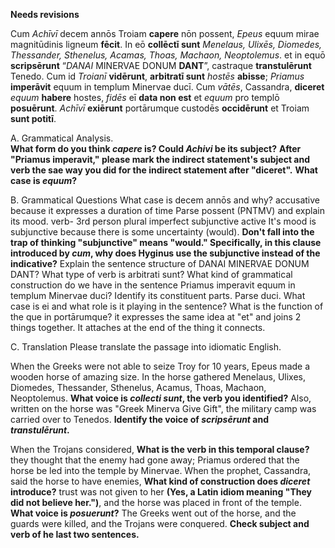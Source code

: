 **Needs revisions**




Cum *Achīvī* decem annōs Troiam **capere** nōn possent, *Epeus* equum mirae magnitūdinis ligneum **fēcit**. In eō **collēctī sunt** *Menelaus, Ulixēs, Diomedes, Thessander, Sthenelus, Acamas, Thoas, Machaon, Neoptolemus*. et in equō **scripsērunt** “*DANAI* MINERVAE DONUM **DANT**”, castraque **transtulērunt** Tenedo. Cum id *Troianī* **vidērunt**, **arbitratī sunt** *hostēs* **abisse**; *Priamus* **imperāvit** equum in templum Minervae ducī. Cum *vātēs*, Cassandra, **diceret** *equum* **habere** hostes, *fidēs* eī **data non est** et *equum* pro templō **posuērunt**. *Achīvī* **exiērunt** portārumque custodēs **occidērunt** et Troiam **sunt potitī**.

A. Grammatical Analysis.  
**What form do you think *capere* is?  Could *Achivi* be its subject?**
**After "Priamus imperavit," please mark the indirect statement's subject and verb the sae way you did for the indirect statement after "diceret".**
**What case is *equum*?**


B. Grammatical Questions
What case is decem annōs and why? accusative because it expresses a duration of time
Parse possent (PNTMV) and explain its mood. verb- 3rd person plural imperfect subjunctive active It's mood is subjunctive because there is some uncertainty (would). **Don't fall into the trap of thinking "subjunctive" means "would."  Specifically, in this clause introduced by *cum*, why does Hyginus use the subjunctive instead of the indicative?**
Explain the sentence structure of DANAI MINERVAE DONUM DANT?
What type of verb is arbitrati sunt?
What kind of grammatical construction do we have in the sentence Priamus imperavit equum in templum Minervae duci? Identify its constituent parts.
Parse duci.
What case is ei and what role is it playing in the sentence?
What is the function of the que in portārumque? it expresses the same idea at "et" and joins 2 things together. It attaches at the end of the thing it connects.

C. Translation
Please translate the passage into idiomatic English.

When the Greeks were not able to seize Troy for 10 years, Epeus made a wooden horse of amazing size.
In the horse gathered Menelaus, Ulixes, Diomedes, Thessander, Sthenelus, Acamus, Thoas, Machaon, Neoptolemus.  **What voice is *collecti sunt*, the verb you identified?**
Also, written on the horse was "Greek Minerva Give Gift", the military camp was carried over to Tenedos.  **Identify the voice of *scripsērunt* and *transtulērunt*.**

When the Trojans considered, **What is the verb in this temporal clause?**
they thought that the enemy had gone away; Priamus ordered that the horse be led into the temple by Minervae. When the prophet, Cassandra, said the horse to have enemies, **What kind of construction does *diceret* introduce?**
trust was not given to her **(Yes, a Latin idiom meaning "They did not believe her.")**, and the horse was placed in front of the temple. **What voice is *posuerunt*?**
The Greeks went out of the horse, and the guards were killed, and the Trojans were conquered.  **Check subject and verb of he last two sentences.**
